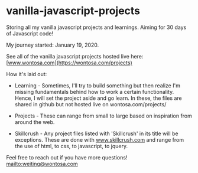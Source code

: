 # vanilla-javascript-projects
Storing all my vanilla javascript projects and learnings. Aiming for 30 days of Javascript code! 

My journey started: January 19, 2020.

See all of the vanilla javascript projects hosted live here: [www.wontosa.com](https://wontosa.com/projects)

How it's laid out:
* Learning - Sometimes, I'll try to build something but then realize I'm missing fundamentals behind how to work a certain functionality. Hence, I will set the project aside and go learn. In these, the files are shared in github but not hosted live on wontosa.com/projects/

* Projects - These can range from small to large based on inspiration from around the web. 

* Skillcrush - Any project files listed with 'Skillcrush' in its title will be exceptions. These are done with www.skillcrush.com and range from the use of html, to css, to javascript, to jquery.

Feel free to reach out if you have more questions! 
[mailto:weiting@wontosa.com](weiting@wontosa.com)
